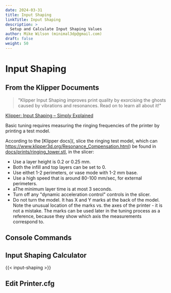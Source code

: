 ```yaml
---
date: 2024-03-31
title: Input Shaping
linkTitle: Input Shaping
description: >
  Setup and Calculate Input Shaping Values
author: Mike Wilson (minimal3dp@gmail.com)
draft: false
weight: 50
---
```


# Input Shaping

## From the Klipper Documents

> "Klipper Input Shaping improves print quality by exorcising the ghosts caused by vibrations and resonances. Read on to learn all about it!"

[Klipper: Input Shaping – Simply Explained](https://all3dp.com/2/klipper-input-shaping-simply-explained/)

Basic tuning requires measuring the ringing frequencies of the printer by printing a test model.

According to the [Klipper docs](, slice the ringing test model, which can https://www.klipper3d.org/Resonance_Compensation.html) be found in [docs/prints/ringing_tower.stl](https://www.klipper3d.org/prints/ringing_tower.stl), in the slicer:

- Use a layer height is 0.2 or 0.25 mm.
- Both the infill and top layers can be set to 0.
-  Use eithet 1-2 perimeters, or vase mode with 1-2 mm base.
- Use a high speed that is around 80-100 mm/sec, for external perimeters.
- aThe minimum layer time is at most 3 seconds.
- Turn off any "dynamic acceleration control" controls in the slicer.
- Do not turn the model. It has X and Y marks at the back of the model. Note the unusual location of the marks vs. the axes of the printer - it is not a mistake. The marks can be used later in the tuning process as a reference, because they show which axis the measurements correspond to.

## Console Commands

## Input Shaping Calculator

{{< input-shaping >}}

## Edit Printer.cfg

```

```
